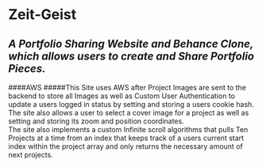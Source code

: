 # Zeit-Geist #

## *A Portfolio Sharing Website and Behance Clone, which allows users to create and Share Portfolio Pieces.*
####AWS
#####This Site uses AWS after Project Images are sent to the backend to store all Images as well as Custom User Authentication to update a users logged in status by setting and storing a users cookie hash. The site also allows a user to select a cover image for a project as well as setting and storing its zoom and position coordinates. <br> The site also implements a custom Infinite scroll algorithms that pulls Ten Projects at a time from an index that keeps track of a users current start index within the project array and only returns the necessary amount of next projects.
